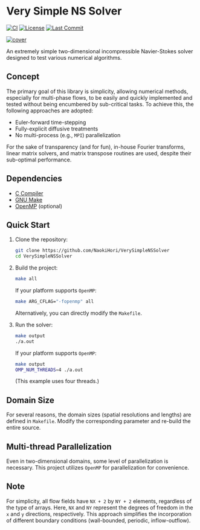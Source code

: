 # Very Simple NS Solver

[![CI](https://github.com/NaokiHori/VerySimpleNSSolver/actions/workflows/ci.yml/badge.svg)](https://github.com/NaokiHori/VerySimpleNSSolver/actions/workflows/ci.yml)
[![License](https://img.shields.io/github/license/NaokiHori/VerySimpleNSSolver)](https://opensource.org/license/MIT)
[![Last Commit](https://img.shields.io/github/last-commit/NaokiHori/VerySimpleNSSolver/main)](https://github.com/NaokiHori/VerySimpleNSSolver/commits/main)

[![cover](https://github.com/NaokiHori/VerySimpleNSSolver/blob/main/cover.jpg)](https://youtu.be/MdViM5HzCDs)

An extremely simple two-dimensional incompressible Navier-Stokes solver designed to test various numerical algorithms.

## Concept

The primary goal of this library is simplicity, allowing numerical methods, especially for multi-phase flows, to be easily and quickly implemented and tested without being encumbered by sub-critical tasks. 
To achieve this, the following approaches are adopted:

- Euler-forward time-stepping
- Fully-explicit diffusive treatments
- No multi-process (e.g., `MPI`) parallelization

For the sake of transparency (and for fun), in-house Fourier transforms, linear matrix solvers, and matrix transpose routines are used, despite their sub-optimal performance.

## Dependencies

- [C Compiler](https://gcc.gnu.org)
- [GNU Make](https://www.gnu.org/software/make/)
- [OpenMP](https://www.openmp.org) (optional)

## Quick Start

1. Clone the repository:

    ```bash
    git clone https://github.com/NaokiHori/VerySimpleNSSolver
    cd VerySimpleNSSolver
    ```

2. Build the project:

    ```bash
    make all
    ```

    If your platform supports `OpenMP`:

    ```bash
    make ARG_CFLAG="-fopenmp" all
    ```

    Alternatively, you can directly modify the `Makefile`.

3. Run the solver:

    ```bash
    make output
    ./a.out
    ```

    If your platform supports `OpenMP`:

    ```bash
    make output
    OMP_NUM_THREADS=4 ./a.out
    ```

    (This example uses four threads.)

## Domain Size

For several reasons, the domain sizes (spatial resolutions and lengths) are defined in `Makefile`.
Modify the corresponding parameter and re-build the entire source.

## Multi-thread Parallelization

Even in two-dimensional domains, some level of parallelization is necessary.
This project utilizes `OpenMP` for parallelization for convenience.

## Note

For simplicity, all flow fields have `NX + 2` by `NY + 2` elements, regardless of the type of arrays.
Here, `NX` and `NY` represent the degrees of freedom in the `x` and `y` directions, respectively.
This approach simplifies the incorporation of different boundary conditions (wall-bounded, periodic, inflow-outflow).

